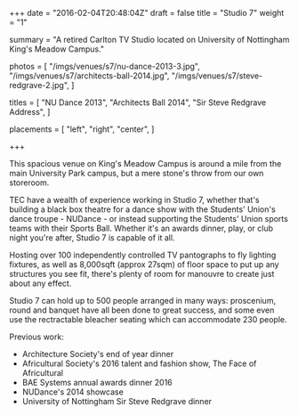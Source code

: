 +++
date = "2016-02-04T20:48:04Z"
draft = false
title = "Studio 7"
weight = "1"

summary = "A retired Carlton TV Studio located on University of Nottingham King's Meadow Campus."

photos = [
  "/imgs/venues/s7/nu-dance-2013-3.jpg",
  "/imgs/venues/s7/architects-ball-2014.jpg",
  "/imgs/venues/s7/steve-redgrave-2.jpg",
]

titles = [
  "NU Dance 2013",
  "Architects Ball 2014",
  "Sir Steve Redgrave Address",
]

placements = [
  "left",
  "right",
  "center",
]

+++

This spacious venue on King's Meadow Campus is around a mile from the main University Park campus, but a mere stone's throw from our own storeroom. 

TEC have a wealth of experience working in Studio 7, whether that's building a black box theatre for a dance show with the Students' Union's dance troupe - NUDance - or instead supporting the Students' Union sports teams with their Sports Ball. Whether it's an awards dinner, play, or club night you're after, Studio 7 is capable of it all.


Hosting over 100 independently controlled TV pantographs to fly lighting fixtures, as well as 8,000sqft (approx 27sqm) of floor space to put up any structures you see fit, there's plenty of room for manouvre to create just about any effect.


Studio 7 can hold up to 500 people arranged in many ways: proscenium, round and banquet have all been done to great success, and some even use the rectractable bleacher seating which can accommodate 230 people.

Previous work:

- Architecture Society's end of year dinner 
- Africultural Society's 2016 talent and fashion show, The Face of Africultural 
- BAE Systems annual awards dinner 2016 
- NUDance's 2014 showcase 
- University of Nottingham Sir Steve Redgrave dinner 